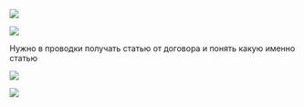 ![](eXpress_vhivhzHcLB.png)

![](eXpress_UyjouLzKqW.png)

Нужно в проводки получать статью от договора и понять какую именно статью

![](eXpress_7B871Uk4Aq.png)




![](eXpress_tMpDkPydF3.png)